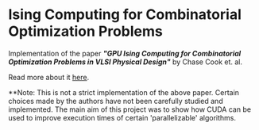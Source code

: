 # Ising Computing for Combinatorial Optimization Problems 

Implementation of the paper __*"GPU Ising Computing for Combinatorial Optimization Problems in VLSI Physical Design"*__ by Chase Cook et. al.

Read more about it [here](https://arxiv.org/pdf/1807.10750v2.pdf).

**Note: This is not a strict implementation of the above paper. Certain choices made by the authors have not been carefully studied and implemented. The main aim of this project was to show how CUDA can be used to improve execution times of certain 'parallelizable' algorithms.
